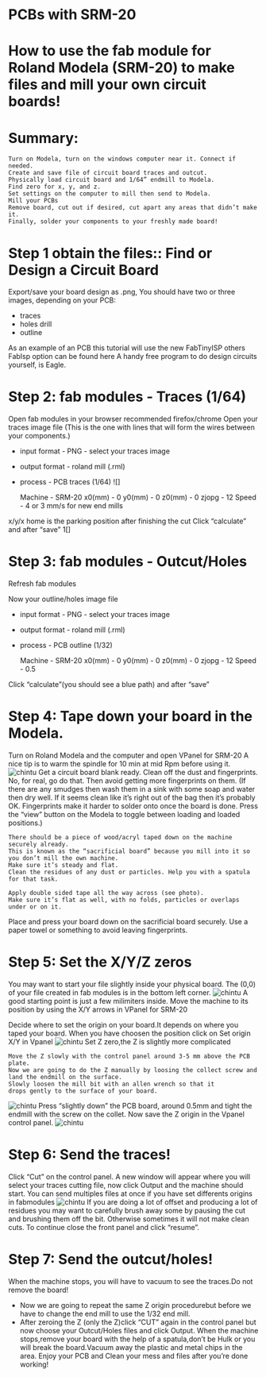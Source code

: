 # PCBs with SRM-20
# How to use the fab module for Roland Modela (SRM-20) to make files and mill your own circuit boards!
# Summary:

    Turn on Modela, turn on the windows computer near it. Connect if needed.
    Create and save file of circuit board traces and outcut.
    Physically load circuit board and 1/64” endmill to Modela.
    Find zero for x, y, and z.
    Set settings on the computer to mill then send to Modela.
    Mill your PCBs
    Remove board, cut out if desired, cut apart any areas that didn’t make it.
    Finally, solder your components to your freshly made board!
# Step 1 obtain the files:: Find or Design a Circuit Board
Export/save your board design as .png, You should have two or three images, depending on your PCB:
* traces
* holes drill
* outline

As an example of an PCB this tutorial will use the new FabTinyISP others FabIsp option can be found here
A handy free program to do design circuits yourself, is Eagle.
# Step 2: fab modules - Traces (1/64)
Open fab modules in your browser recommended firefox/chrome
Open your traces image file (This is the one with lines that will form the wires between your components.)
* input format - PNG - select your traces image
* output format - roland mill (.rml)
* process - PCB traces (1/64)
![]

    Machine - SRM-20
    x0(mm) - 0
    y0(mm) - 0
    z0(mm) - 0
    zjopg - 12
    Speed - 4 or 3 mm/s for new end mills

x/y/x home is the parking position after finishing the cut
Click “calculate”
and after “save”
1[]
# Step 3: fab modules - Outcut/Holes
Refresh fab modules

Now your outline/holes image file
* input format - PNG - select your traces image
* output format - roland mill (.rml)
* process - PCB outline (1/32)

    Machine - SRM-20
    x0(mm) - 0
    y0(mm) - 0
    z0(mm) - 0
    zjopg - 12
    Speed - 0.5

Click “calculate”(you should see a blue path) and after “save”
# Step 4: Tape down your board in the Modela.
Turn on Roland Modela and the computer and open VPanel for SRM-20
A nice tip is to warm the spindle for 10 min at mid Rpm before using it.
![chintu](img/srm2.jpg)
Get a circuit board blank ready. Clean off the dust and fingerprints. No, for real, go do that. Then avoid getting more fingerprints on them.
(If there are any smudges then wash them in a sink with some soap and water then dry well. If it seems clean like it’s right out of the bag then it’s probably OK. Fingerprints make it harder to solder onto once the board is done.
Press the “view” button on the Modela to toggle between loading and loaded positions.)


    There should be a piece of wood/acryl taped down on the machine securely already.
    This is known as the “sacrificial board” because you mill into it so you don’t mill the own machine.
    Make sure it’s steady and flat.
    Clean the residues of any dust or particles. Help you with a spatula for that task.

    Apply double sided tape all the way across (see photo).
    Make sure it’s flat as well, with no folds, particles or overlaps under or on it.
Place and press your board down on the sacrificial board securely. Use a paper towel or something to avoid leaving fingerprints.
# Step 5: Set the X/Y/Z zeros
You may want to start your file slightly inside your physical board. The (0,0) of your file created in fab modules is in the bottom left corner.
![chintu](img/srm3.jpg)
A good starting point is just a few milimiters inside. Move the machine to its position by using the X/Y arrows in VPanel for SRM-20

Decide where to set the origin on your board.It depends on where you taped your board. When you have choosen the position click on Set origin X/Y in Vpanel
![chintu](img/srm4.jpg)
Set Z zero,the Z is slightly more complicated

    Move the Z slowly with the control panel around 3-5 mm above the PCB plate.
    Now we are going to do the Z manually by loosing the collect screw and land the endmill on the surface.
    Slowly loosen the mill bit with an allen wrench so that it
    drops gently to the surface of your board.
![chintu](img/srm5.jpg)
Press “slightly down” the PCB board, around 0.5mm and tight the endmill with the screw on the collet.
Now save the Z origin in the Vpanel control panel.
![chintu](img/srm6.jpg)
# Step 6: Send the traces!
Click “Cut” on the control panel.
A new window will appear where you will select your traces cutting file, now click Output and the machine should start.
You can send multiples files at once if you have set differents origins in fabmodules
![chintu](img/srm7.jpg)
If you are doing a lot of offset and producing a lot of residues you may want to carefully brush away some by pausing the cut and brushing them off the bit. Otherwise sometimes it will not make clean cuts. To continue close the front panel and click “resume”.
# Step 7: Send the outcut/holes!
When the machine stops, you will have to vacuum to see the traces.Do not remove the board!
* Now we are going to repeat the same Z origin procedurebut before we have to change the end mill to use the 1/32 end mill.
* After zeroing the Z (only the Z)click “CUT” again in the control panel but now choose your Outcut/Holes files and click Output.
When the machine stops,remove your board with the help of a spatula,don’t be Hulk or you will break the board.Vacuum away the plastic and metal chips in the area.
Enjoy your PCB and Clean your mess and files after you’re done working!